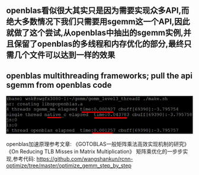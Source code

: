 
## openblas看似很大其实只是因为需要实现众多API,而绝大多数情况下我们只需要用sgemm这一个API,因此就做了这个尝试,从openblas中抽出的sgemm实例,并且保留了openblas的多线程和内存优化的部分,最终只需几个文件可以达到一样的效果
## openblas multithreading frameworks; pull the api sgemm from openblas code

![image](https://github.com/wangshankun/gemm/blob/master/gemm_level3_thread/readme.jpg)

  openblas加速原理参考文章:
     《GOTOBLAS一般矩阵乘法高效实现机制的研究》
     《On Reducing TLB Misses in Matrix Multiplication》
  矩阵乘优化的一步步实现,参考代码:
      https://github.com/wangshankun/rcnn-optimize/tree/master/optimize_gemm_step_by_step
      
  
   
